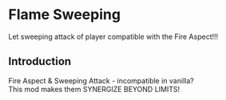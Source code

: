 # Flame Sweeping
Let sweeping attack of player compatible with the Fire Aspect!!!
## Introduction
Fire Aspect & Sweeping Attack - incompatible in vanilla?  
This mod makes them SYNERGIZE BEYOND LIMITS!
